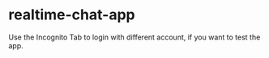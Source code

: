 # realtime-chat-app

Use the Incognito Tab to login with different account, if you want to test the app.
